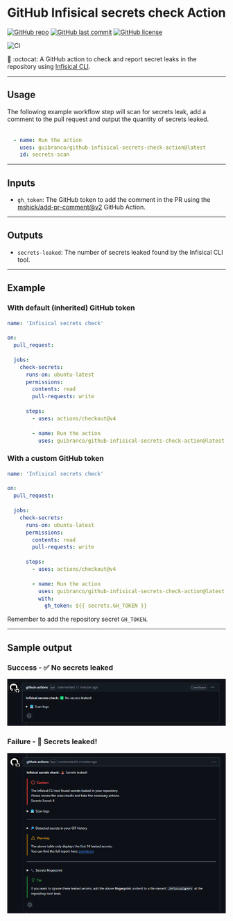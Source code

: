 # GitHub Infisical secrets check Action

[![GitHub repo](https://img.shields.io/badge/GitHub-guibranco%2Fgithub--infisical--secrets--check--action-green.svg?style=plastic&logo=github)](https://github.com/guibranco/github-infisical-secrets-check-action)
[![GitHub last commit](https://img.shields.io/github/last-commit/guibranco/github-infisical-secrets-check-action?color=green&logo=github&style=plastic&label=Last%20commit)](https://github.com/guibranco/github-infisical-secrets-check-action)
[![GitHub license](https://img.shields.io/github/license/guibranco/github-infisical-secrets-check-action?color=green&logo=github&style=plastic&label=License)](https://github.com/guibranco/github-infisical-secrets-check-action)

![CI](https://github.com/guibranco/github-infisical-secrets-check-action/actions/workflows/ci.yml/badge.svg)

🚨 :octocat: A GitHub action to check and report secret leaks in the repository using [Infisical CLI](https://infisical.com/docs/cli/commands/scan).

---

## Usage

The following example workflow step will scan for secrets leak, add a comment to the pull request and output the quantity of secrets leaked.

```yml

  - name: Run the action
    uses: guibranco/github-infisical-secrets-check-action@latest
    id: secrets-scan
```

---

## Inputs

- `gh_token`: The GitHub token to add the comment in the PR using the [mshick/add-pr-comment@v2](https://github.com/mshick/add-pr-comment) GitHub Action.

---

## Outputs

- `secrets-leaked`: The number of secrets leaked found by the Infisical CLI tool.

---

## Example

### With default (inherited) GitHub token

```yml
name: 'Infisical secrets check'

on:
  pull_request:

  jobs:
    check-secrets:
      runs-on: ubuntu-latest
      permissions:
        contents: read
        pull-requests: write

      steps:
        - uses: actions/checkout@v4
          
        - name: Run the action
          uses: guibranco/github-infisical-secrets-check-action@latest
```

### With a custom GitHub token

```yml
name: 'Infisical secrets check'

on:
  pull_request:

  jobs:
    check-secrets:
      runs-on: ubuntu-latest
      permissions:
        contents: read
        pull-requests: write

      steps:
        - uses: actions/checkout@v4
          
        - name: Run the action
          uses: guibranco/github-infisical-secrets-check-action@latest
          with:
            gh_token: ${{ secrets.GH_TOKEN }}
```

Remember to add the repository secret `GH_TOKEN`.

---

## Sample output

### Success - ✅ No secrets leaked

![success](success.png)

### Failure - 🚨 Secrets leaked!

![failure](failure.png)

